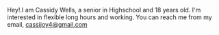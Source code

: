 Hey!.I am Cassidy Wells, a senior in Highschool and 18 years old.
I'm interested in flexible long hours and working. 
You can reach me from my email, cassijoy4@gmail.com

